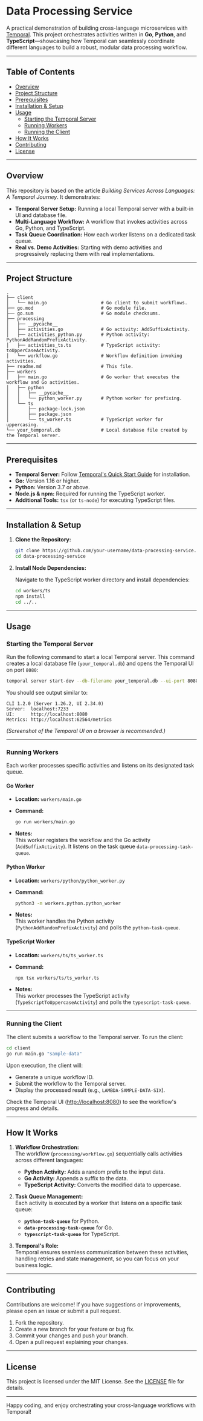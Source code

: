 # Data Processing Service

A practical demonstration of building cross-language microservices with [Temporal](https://temporal.io/). This project orchestrates activities written in **Go**, **Python**, and **TypeScript**—showcasing how Temporal can seamlessly coordinate different languages to build a robust, modular data processing workflow.

---

## Table of Contents

- [Overview](#overview)
- [Project Structure](#project-structure)
- [Prerequisites](#prerequisites)
- [Installation & Setup](#installation--setup)
- [Usage](#usage)
  - [Starting the Temporal Server](#starting-the-temporal-server)
  - [Running Workers](#running-workers)
  - [Running the Client](#running-the-client)
- [How It Works](#how-it-works)
- [Contributing](#contributing)
- [License](#license)

---

## Overview

This repository is based on the article *Building Services Across Languages: A Temporal Journey*. It demonstrates:

- **Temporal Server Setup:** Running a local Temporal server with a built-in UI and database file.
- **Multi-Language Workflow:** A workflow that invokes activities across Go, Python, and TypeScript.
- **Task Queue Coordination:** How each worker listens on a dedicated task queue.
- **Real vs. Demo Activities:** Starting with demo activities and progressively replacing them with real implementations.

---

## Project Structure

```
.
├── client
│   └── main.go                    # Go client to submit workflows.
├── go.mod                         # Go module file.
├── go.sum                         # Go module checksums.
├── processing
│   ├── __pycache__                
│   ├── activities.go              # Go activity: AddSuffixActivity.
│   ├── activities_python.py       # Python activity: PythonAddRandomPrefixActivity.
│   ├── activities_ts.ts           # TypeScript activity: toUpperCaseActivity.
│   └── workflow.go                # Workflow definition invoking activities.
├── readme.md                      # This file.
├── workers
│   ├── main.go                    # Go worker that executes the workflow and Go activities.
│   ├── python
│   │   ├── __pycache__
│   │   └── python_worker.py       # Python worker for prefixing.
│   └── ts
│       ├── package-lock.json
│       ├── package.json
│       └── ts_worker.ts           # TypeScript worker for uppercasing.
└── your_temporal.db               # Local database file created by the Temporal server.
```

---

## Prerequisites

- **Temporal Server:** Follow [Temporal's Quick Start Guide](https://docs.temporal.io/docs/quick-start/) for installation.
- **Go:** Version 1.16 or higher.
- **Python:** Version 3.7 or above.
- **Node.js & npm:** Required for running the TypeScript worker.
- **Additional Tools:** `tsx` (or `ts-node`) for executing TypeScript files.

---

## Installation & Setup

1. **Clone the Repository:**

   ```bash
   git clone https://github.com/your-username/data-processing-service.git
   cd data-processing-service
   ```

2. **Install Node Dependencies:**

   Navigate to the TypeScript worker directory and install dependencies:

   ```bash
   cd workers/ts
   npm install
   cd ../..
   ```

---

## Usage

### Starting the Temporal Server

Run the following command to start a local Temporal server. This command creates a local database file (`your_temporal.db`) and opens the Temporal UI on port `8080`:

```bash
temporal server start-dev --db-filename your_temporal.db --ui-port 8080
```

You should see output similar to:

```plaintext
CLI 1.2.0 (Server 1.26.2, UI 2.34.0)
Server:  localhost:7233
UI:      http://localhost:8080
Metrics: http://localhost:62564/metrics
```

*(Screenshot of the Temporal UI on a browser is recommended.)*

---

### Running Workers

Each worker processes specific activities and listens on its designated task queue.

#### Go Worker

- **Location:** `workers/main.go`
- **Command:**

  ```bash
  go run workers/main.go
  ```

- **Notes:**  
  This worker registers the workflow and the Go activity (`AddSuffixActivity`). It listens on the task queue `data-processing-task-queue`.

#### Python Worker

- **Location:** `workers/python/python_worker.py`
- **Command:**

  ```bash
  python3 -m workers.python.python_worker
  ```

- **Notes:**  
  This worker handles the Python activity (`PythonAddRandomPrefixActivity`) and polls the `python-task-queue`.

#### TypeScript Worker

- **Location:** `workers/ts/ts_worker.ts`
- **Command:**

  ```bash
  npx tsx workers/ts/ts_worker.ts
  ```

- **Notes:**  
  This worker processes the TypeScript activity (`TypeScriptToUppercaseActivity`) and polls the `typescript-task-queue`.

---

### Running the Client

The client submits a workflow to the Temporal server. To run the client:

```bash
cd client
go run main.go "sample-data"
```

Upon execution, the client will:
- Generate a unique workflow ID.
- Submit the workflow to the Temporal server.
- Display the processed result (e.g., `LAMBDA-SAMPLE-DATA-SIX`).

Check the Temporal UI ([http://localhost:8080](http://localhost:8080)) to see the workflow's progress and details.

---

## How It Works

1. **Workflow Orchestration:**  
   The workflow (`processing/workflow.go`) sequentially calls activities across different languages:
   - **Python Activity:** Adds a random prefix to the input data.
   - **Go Activity:** Appends a suffix to the data.
   - **TypeScript Activity:** Converts the modified data to uppercase.
   
2. **Task Queue Management:**  
   Each activity is executed by a worker that listens on a specific task queue:
   - **`python-task-queue`** for Python.
   - **`data-processing-task-queue`** for Go.
   - **`typescript-task-queue`** for TypeScript.
   
3. **Temporal's Role:**  
   Temporal ensures seamless communication between these activities, handling retries and state management, so you can focus on your business logic.

---

## Contributing

Contributions are welcome! If you have suggestions or improvements, please open an issue or submit a pull request.

1. Fork the repository.
2. Create a new branch for your feature or bug fix.
3. Commit your changes and push your branch.
4. Open a pull request explaining your changes.

---

## License

This project is licensed under the MIT License. See the [LICENSE](LICENSE) file for details.

---

Happy coding, and enjoy orchestrating your cross-language workflows with Temporal!
